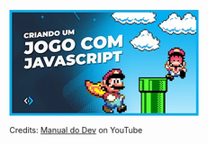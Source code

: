 ![](https://github.com/brgomes/super-mario/blob/main/images/hqdefault.webp)

Credits: [Manual do Dev](https://www.youtube.com/watch?v=r9buAwVBDhA) on YouTube
